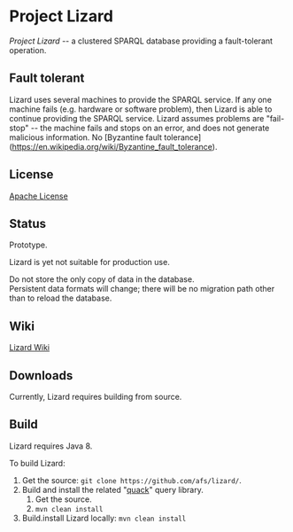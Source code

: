 Project Lizard
==============

_Project Lizard_ -- a clustered SPARQL database providing a fault-tolerant operation.

## Fault tolerant

Lizard uses several machines to provide the SPARQL service.  If any one
machine fails (e.g. hardware or software problem), then Lizard is able to
continue providing the SPARQL service.  Lizard assumes problems are
"fail-stop" -- the machine fails and stops on an error, and does not
generate malicious information.  No [Byzantine fault tolerance]
(https://en.wikipedia.org/wiki/Byzantine_fault_tolerance).

## License

[Apache License](http://www.apache.org/licenses/LICENSE-2.0)

## Status

Prototype.

Lizard is yet not suitable for production use.

Do not store the only copy of data in the database.  
Persistent data formats will change; there will be no
migration path other than to reload the database.

## Wiki

[Lizard Wiki](https://github.com/afs/lizard/wiki)

## Downloads

Currently, Lizard requires building from source.

## Build

Lizard requires Java 8.

To build Lizard:

1. Get the source: `git clone https://github.com/afs/lizard/`.
1. Build and install the related "[quack](https://github.com/afs/quack)" query library.
    1. Get the source.
    1. `mvn clean install`
1. Build.install Lizard locally: `mvn clean install`
